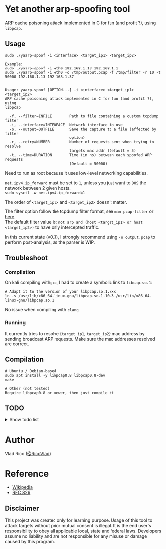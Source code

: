 # Yet another arp-spoofing tool
ARP cache poisoning attack implemented in C for fun (and profit ?), using `libpcap`.


## Usage


```
sudo ./yaarp-spoof -i <interface> <target_ip1> <target_ip2>

Example:
sudo ./yaarp-spoof -i eth0 192.168.1.13 192.168.1.1
sudo ./yaarp-spoof -i eth0 -o /tmp/output.pcap -f /tmp/filter -r 10 -t 50000 192.168.1.13 192.168.1.37


Usage: yaarp-spoof [OPTION...] -i <interface> <target_ip1> <target_ip2>
ARP cache poisoning attack implemented in C for fun (and profit ?), using
libpcap

  -f, --filter=INFILE        Path to file containing a custom tcpdump filter
  -i, --interface=INTERFACE  Network interface to use
  -o, --output=OUTFILE       Save the capture to a file (affected by filter
                             option)
  -r, --retry=NUMBER         Number of requests sent when trying to resolve
                             targets mac addr (Default = 5)
  -t, --time=DURATION        Time (in ns) between each spoofed ARP requests
                             (Default = 50000)
```
Need to run as root because it uses low-level networking capabilities.  

`net.ipv4.ip_forward` must be set to `1`, unless you just want to `DOS` the network between 2 given hosts.</br>
`sudo sysctl -w net.ipv4.ip_forward=1`

The order of `<target_ip1>` and `<target_ip2>` doesn't matter.

The filter option follow the tcpdump filter format, see `man pcap-filter` or [here](https://www.tcpdump.org/manpages/pcap-filter.7.html).  
The default filter value is: `not arp and (host <target_ip1> or host <target_ip2>)` to have only intercepted traffic.

In this current state (v0.3), I strongly recommend using `-o output.pcap` to perform post-analysis, as the parser is WIP.

## Troubleshoot

### Compilation
On kali compiling with`gcc`, I had to create a symbolic link to `libcap.so.1`:

```
# Adapt it to the version of your libpcap.so.1.xxx
ln -s /usr/lib/x86_64-linux-gnu/libpcap.so.1.10.3 /usr/lib/x86_64-linux-gnu/libpcap.so.1
```
No issue when compiling with `clang`

### Running
It currently tries to resolve {`target_ip1`, `target_ip2`} mac address by sending broadcast ARP requests.
Make sure the mac addresses resolved are correct.

## Compilation

```
# Ubuntu / Debian-based
sudo apt install -y libpcap0.8 libpcap0.8-dev
make

# Other (not tested)
Require libpcap0.8 or newer, then just compile it
```


## TODO
<details>
  <summary>Show todo list</summary>
  
- cli args
    - [x] set number of retries for mac addr resolver
    - [x] NRV mode (without nanosleep + nb thread ?)
    - [x] Custom tcpdump filter
    - [x] save to file
    - [ ] (?) set mac addr manually in case of resolver don't work

- Packet parser
    - [ ] Implement protocol recognition
    - [ ] Print payload only
    - [ ] Clean output
    - [ ] (?) Interactive mode

- MISC
    - [x] Better proper cleanup when SIGINT
    - [x] Review dynamic memory allocation / valgrind OK
    - [ ] Running / Tested on *BSD
    - [ ] Static compilation

</details>

# Author
Vlad Rico ([@RicoVlad](https://twitter.com/RicoVlad))

# Reference
- [Wikipedia](https://en.wikipedia.org/wiki/ARP_spoofing)
- [RFC 826](https://datatracker.ietf.org/doc/html/rfc826)

## Disclaimer
This project was created only for learning purpose.
Usage of this tool to attack targets without prior mutual consent is illegal.
It is the end user's responsibility to obey all applicable local, state and federal laws.
Developers assume no liability and are not responsible for any misuse or damage caused by this program.
